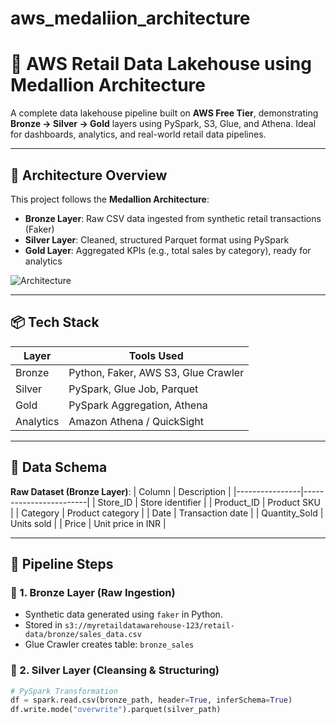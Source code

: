 # aws_medaliion_architecture
# 🛒 AWS Retail Data Lakehouse using Medallion Architecture

A complete data lakehouse pipeline built on **AWS Free Tier**, demonstrating **Bronze → Silver → Gold** layers using PySpark, S3, Glue, and Athena. Ideal for dashboards, analytics, and real-world retail data pipelines.

---

## 🚀 Architecture Overview

This project follows the **Medallion Architecture**:
- **Bronze Layer**: Raw CSV data ingested from synthetic retail transactions (Faker)
- **Silver Layer**: Cleaned, structured Parquet format using PySpark
- **Gold Layer**: Aggregated KPIs (e.g., total sales by category), ready for analytics

![Architecture](architecture.png)

---

## 📦 Tech Stack

| Layer     | Tools Used |
|-----------|------------|
| Bronze    | Python, Faker, AWS S3, Glue Crawler |
| Silver    | PySpark, Glue Job, Parquet           |
| Gold      | PySpark Aggregation, Athena          |
| Analytics | Amazon Athena / QuickSight           |

---

## 📂 Data Schema

**Raw Dataset (Bronze Layer)**:
| Column         | Description           |
|----------------|------------------------|
| Store_ID       | Store identifier       |
| Product_ID     | Product SKU            |
| Category       | Product category       |
| Date           | Transaction date       |
| Quantity_Sold  | Units sold             |
| Price          | Unit price in INR      |

---

## 🧪 Pipeline Steps

### 🔹 1. Bronze Layer (Raw Ingestion)
- Synthetic data generated using `faker` in Python.
- Stored in `s3://myretaildatawarehouse-123/retail-data/bronze/sales_data.csv`
- Glue Crawler creates table: `bronze_sales`

### 🔸 2. Silver Layer (Cleansing & Structuring)
```python
# PySpark Transformation
df = spark.read.csv(bronze_path, header=True, inferSchema=True)
df.write.mode("overwrite").parquet(silver_path)
